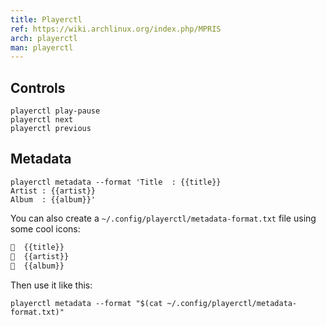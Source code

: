 ```yaml
---
title: Playerctl
ref: https://wiki.archlinux.org/index.php/MPRIS
arch: playerctl
man: playerctl
---
```


## Controls

```shell
playerctl play-pause
playerctl next
playerctl previous
```

## Metadata

```shell
playerctl metadata --format 'Title  : {{title}}
Artist : {{artist}}
Album  : {{album}}'
```

You can also create a `~/.config/playerctl/metadata-format.txt` file using some cool icons:

```txt
  {{title}}
  {{artist}}
  {{album}}
```

Then use it like this:

```fish
playerctl metadata --format "$(cat ~/.config/playerctl/metadata-format.txt)"
```
